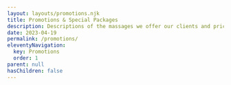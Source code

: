 ```yaml
---
layout: layouts/promotions.njk
title: Promotions & Special Packages
description: Descriptions of the massages we offer our clients and pricing information with links to more detailed massage descriptions.
date: 2023-04-19
permalink: /promotions/
eleventyNavigation:
  key: Promotions
  order: 1
parent: null
hasChildren: false
---
```


